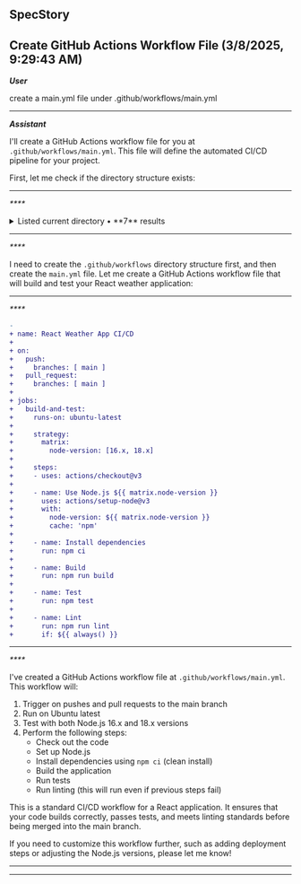 ## SpecStory

## Create GitHub Actions Workflow File (3/8/2025, 9:29:43 AM)

_**User**_

create a main.yml file under  .github/workflows/main.yml


---

_**Assistant**_

I'll create a GitHub Actions workflow file for you at `.github/workflows/main.yml`. This file will define the automated CI/CD pipeline for your project.

First, let me check if the directory structure exists:

---

_****_

<details>
            <summary>Listed current directory • **7** results</summary>
        
| Name |
|-------|
| 📁 `.git` |
| 📁 `.specstory` |
| 📁 `src` |
| 📄 `package-lock.json` |
| 📄 `package.json` |
| 📁 `public` |
| 📄 `README.md` |

</details>

---

_****_

I need to create the `.github/workflows` directory structure first, and then create the `main.yml` file. Let me create a GitHub Actions workflow file that will build and test your React weather application:

---

_****_

```diff
- 
+ name: React Weather App CI/CD
+ 
+ on:
+   push:
+     branches: [ main ]
+   pull_request:
+     branches: [ main ]
+ 
+ jobs:
+   build-and-test:
+     runs-on: ubuntu-latest
+ 
+     strategy:
+       matrix:
+         node-version: [16.x, 18.x]
+ 
+     steps:
+     - uses: actions/checkout@v3
+     
+     - name: Use Node.js ${{ matrix.node-version }}
+       uses: actions/setup-node@v3
+       with:
+         node-version: ${{ matrix.node-version }}
+         cache: 'npm'
+     
+     - name: Install dependencies
+       run: npm ci
+     
+     - name: Build
+       run: npm run build
+     
+     - name: Test
+       run: npm test
+       
+     - name: Lint
+       run: npm run lint
+       if: ${{ always() }} 
```

---

_****_

I've created a GitHub Actions workflow file at `.github/workflows/main.yml`. This workflow will:

1. Trigger on pushes and pull requests to the main branch
2. Run on Ubuntu latest
3. Test with both Node.js 16.x and 18.x versions
4. Perform the following steps:
   - Check out the code
   - Set up Node.js
   - Install dependencies using `npm ci` (clean install)
   - Build the application
   - Run tests
   - Run linting (this will run even if previous steps fail)

This is a standard CI/CD workflow for a React application. It ensures that your code builds correctly, passes tests, and meets linting standards before being merged into the main branch.

If you need to customize this workflow further, such as adding deployment steps or adjusting the Node.js versions, please let me know!

---



---


